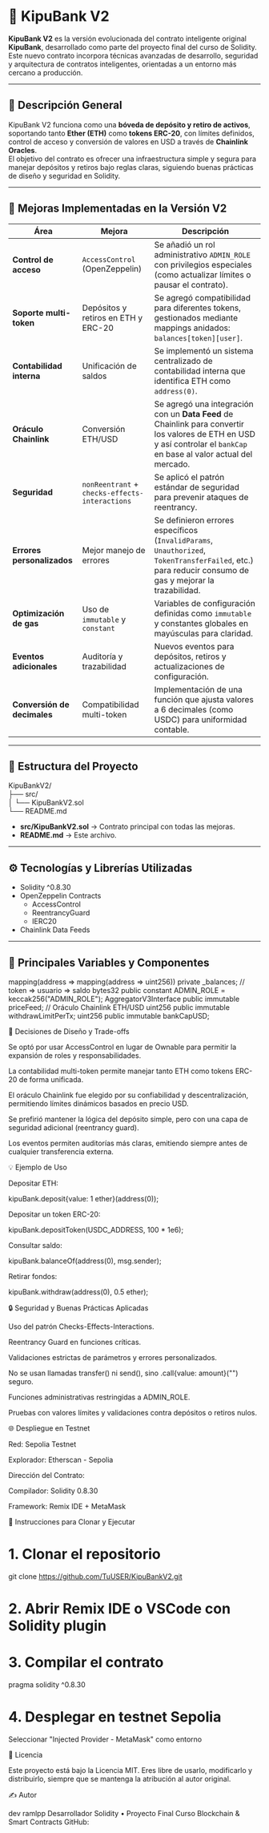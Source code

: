 # 🏦 KipuBank V2

**KipuBank V2** es la versión evolucionada del contrato inteligente original **KipuBank**, desarrollado como parte del proyecto final del curso de Solidity.  
Este nuevo contrato incorpora técnicas avanzadas de desarrollo, seguridad y arquitectura de contratos inteligentes, orientadas a un entorno más cercano a producción.

---

## 📘 Descripción General

KipuBank V2 funciona como una **bóveda de depósito y retiro de activos**, soportando tanto **Ether (ETH)** como **tokens ERC-20**, con límites definidos, control de acceso y conversión de valores en USD a través de **Chainlink Oracles**.  
El objetivo del contrato es ofrecer una infraestructura simple y segura para manejar depósitos y retiros bajo reglas claras, siguiendo buenas prácticas de diseño y seguridad en Solidity.

---

## 🚀 Mejoras Implementadas en la Versión V2

| Área | Mejora | Descripción |
|------|---------|-------------|
| **Control de acceso** | `AccessControl` (OpenZeppelin) | Se añadió un rol administrativo `ADMIN_ROLE` con privilegios especiales (como actualizar límites o pausar el contrato). |
| **Soporte multi-token** | Depósitos y retiros en ETH y ERC-20 | Se agregó compatibilidad para diferentes tokens, gestionados mediante mappings anidados: `balances[token][user]`. |
| **Contabilidad interna** | Unificación de saldos | Se implementó un sistema centralizado de contabilidad interna que identifica ETH como `address(0)`. |
| **Oráculo Chainlink** | Conversión ETH/USD | Se agregó una integración con un **Data Feed** de Chainlink para convertir los valores de ETH en USD y así controlar el `bankCap` en base al valor actual del mercado. |
| **Seguridad** | `nonReentrant` + `checks-effects-interactions` | Se aplicó el patrón estándar de seguridad para prevenir ataques de reentrancy. |
| **Errores personalizados** | Mejor manejo de errores | Se definieron errores específicos (`InvalidParams`, `Unauthorized`, `TokenTransferFailed`, etc.) para reducir consumo de gas y mejorar la trazabilidad. |
| **Optimización de gas** | Uso de `immutable` y `constant` | Variables de configuración definidas como `immutable` y constantes globales en mayúsculas para claridad. |
| **Eventos adicionales** | Auditoría y trazabilidad | Nuevos eventos para depósitos, retiros y actualizaciones de configuración. |
| **Conversión de decimales** | Compatibilidad multi-token | Implementación de una función que ajusta valores a 6 decimales (como USDC) para uniformidad contable. |

---

## 🧱 Estructura del Proyecto

KipuBankV2/  
├── src/  
│   └── KipuBankV2.sol  
└── README.md  

- **src/KipuBankV2.sol** → Contrato principal con todas las mejoras.  
- **README.md** → Este archivo.  

---

## ⚙️ Tecnologías y Librerías Utilizadas

- Solidity ^0.8.30  
- OpenZeppelin Contracts  
  - AccessControl  
  - ReentrancyGuard  
  - IERC20  
- Chainlink Data Feeds  

---

## 🧩 Principales Variables y Componentes

mapping(address => mapping(address => uint256)) private _balances; // token => usuario => saldo
bytes32 public constant ADMIN_ROLE = keccak256("ADMIN_ROLE");
AggregatorV3Interface public immutable priceFeed; // Oráculo Chainlink ETH/USD
uint256 public immutable withdrawLimitPerTx;
uint256 public immutable bankCapUSD;

🧠 Decisiones de Diseño y Trade-offs

Se optó por usar AccessControl en lugar de Ownable para permitir la expansión de roles y responsabilidades.

La contabilidad multi-token permite manejar tanto ETH como tokens ERC-20 de forma unificada.

El oráculo Chainlink fue elegido por su confiabilidad y descentralización, permitiendo límites dinámicos basados en precio USD.

Se prefirió mantener la lógica del depósito simple, pero con una capa de seguridad adicional (reentrancy guard).

Los eventos permiten auditorías más claras, emitiendo siempre antes de cualquier transferencia externa.

💡 Ejemplo de Uso

Depositar ETH:

kipuBank.deposit{value: 1 ether}(address(0));


Depositar un token ERC-20:

kipuBank.depositToken(USDC_ADDRESS, 100 * 1e6);


Consultar saldo:

kipuBank.balanceOf(address(0), msg.sender);


Retirar fondos:

kipuBank.withdraw(address(0), 0.5 ether);

🔒 Seguridad y Buenas Prácticas Aplicadas

Uso del patrón Checks-Effects-Interactions.

Reentrancy Guard en funciones críticas.

Validaciones estrictas de parámetros y errores personalizados.

No se usan llamadas transfer() ni send(), sino .call{value: amount}("") seguro.

Funciones administrativas restringidas a ADMIN_ROLE.

Pruebas con valores límites y validaciones contra depósitos o retiros nulos.

🌐 Despliegue en Testnet

Red: Sepolia Testnet

Explorador: Etherscan - Sepolia

Dirección del Contrato: 

Compilador: Solidity 0.8.30

Framework: Remix IDE + MetaMask

🧭 Instrucciones para Clonar y Ejecutar
# 1. Clonar el repositorio
git clone https://github.com/TuUSER/KipuBankV2.git

# 2. Abrir Remix IDE o VSCode con Solidity plugin

# 3. Compilar el contrato
pragma solidity ^0.8.30

# 4. Desplegar en testnet Sepolia
Seleccionar "Injected Provider - MetaMask" como entorno

📜 Licencia

Este proyecto está bajo la Licencia MIT.
Eres libre de usarlo, modificarlo y distribuirlo, siempre que se mantenga la atribución al autor original.

✍️ Autor

dev ramlpp
Desarrollador Solidity • Proyecto Final Curso Blockchain & Smart Contracts
GitHub: